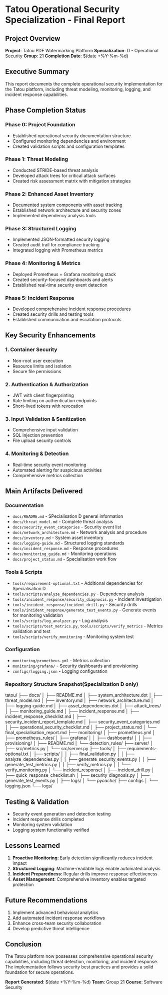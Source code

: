 
# Tatou Operational Security Specialization - Final Report

## Project Overview
**Project**: Tatou PDF Watermarking Platform
**Specialization**: D - Operational Security
**Group**: 21
**Completion Date**: $(date +%Y-%m-%d)

## Executive Summary
This report documents the complete operational security implementation for the Tatou platform, including threat modeling, monitoring, logging, and incident response capabilities.


## Phase Completion Status

###  Phase 0: Project Foundation
- Established operational security documentation structure
- Configured monitoring dependencies and environment
- Created validation scripts and configuration templates

###  Phase 1: Threat Modeling  
- Conducted STRIDE-based threat analysis
- Developed attack trees for critical attack surfaces
- Created risk assessment matrix with mitigation strategies

###  Phase 2: Enhanced Asset Inventory
- Documented system components with asset tracking
- Established network architecture and security zones
- Implemented dependency analysis tools

###  Phase 3: Structured Logging
- Implemented JSON-formatted security logging
- Created audit trail for compliance tracking
- Integrated logging with Prometheus metrics

###  Phase 4: Monitoring & Metrics
- Deployed Prometheus + Grafana monitoring stack
- Created security-focused dashboards and alerts
- Established real-time security event detection

###  Phase 5: Incident Response
- Developed comprehensive incident response procedures
- Created security drills and testing tools
- Established communication and escalation protocols


## Key Security Enhancements

### 1. Container Security
- Non-root user execution
- Resource limits and isolation
- Secure file permissions

### 2. Authentication & Authorization  
- JWT with client fingerprinting
- Rate limiting on authentication endpoints
- Short-lived tokens with revocation

### 3. Input Validation & Sanitization
- Comprehensive input validation
- SQL injection prevention
- File upload security controls

### 4. Monitoring & Detection
- Real-time security event monitoring
- Automated alerting for suspicious activities
- Comprehensive metrics collection


## Main Artifacts Delivered

### Documentation
- `docs/README.md` - SPecialisation D general information
- `docs/threat_model.md` - Complete threat analysis
- `docs/security_event_catagories` - Security event list
- `docs/network_architecture.md` - Network analysis and procedure
- `docs/inventory.md` - System asset inventory
- `docs/logging-guide.md` - Structured logging standards
- `docs/incident_response.md` - Response procedures
- `docs/monitoring_guide.md` - Monitoring operations
- `docs/project_status.md` - Specialisation work flow

### Tools & Scripts
- `tools/requirement-optional.txt` - Additional dependencies for Specialisation D
- `tools/scripts/analyze_dependencies.py` - Dependency analysis
- `tools/incident_response/security_diagnosis.py` - Incident investigation
- `tools/incident_response/incident_drill.py` - Security drills
- `tools/incident_response/generate_test_events.py` - Generate events for monitoring validation
- `tools/scripts/log_analyzer.py` - Log analysis
- `tools/scripts/test_metrics.py`, `tools/scripts/verify_metrics` - Metrics validation and test
- `tools/scripts/verify_monitoring` - Monitoring system test

### Configuration
- `monitoring/prometheus.yml` - Metrics collection
- `monitoring/grafana/` - Security dashboards and provisioning
- `configs/logging.json` - Logging configuration


### Repository Structure Snapshot(Specialization D only)

tatou/
├── docs/
│   ├── README.md
│   ├── system_architecture.dot
│   ├── threat_model.md
│   ├── inventory.md
│   ├── network_architecture.md
│   ├── logging-guide.md
│   ├── asset_dependencies.dot
│   ├── attack_trees/
│   ├── monitoring_guide.md
│   ├── incident_response.md
│   ├── incident_response_checklist.md
│   ├── security_incident_report_template.md
│   ├── security_event_categories.md
│   ├── operational_security_checklist.md
│   ├── project_status.md
│   └── final_specialisation_report.md
├── monitoring/
│   ├── prometheus.yml
│   ├── prometheus_rules/
│   ├── grafana/
│   │   ├── dashboards/
│   │   ├── provisioning/
│   ├── README.md
│   └── detection_rules/
├── server/
│   ├── src/metrics.py
│   └── src/server.py
├── tools/
│   ├── requirements-optional.txt
│   ├── scripts/
│   │   ├── final_validation.py
│   │   ├── analyze_dependencies.py
│   │   ├── generate_security_events.py
│   │   ├── generate_test_metrics.py
│   │   ├── verify_metrics.py
│   │   └── verify_monitoring.py
│   └── incident_response/
│       ├── incident_drill.py
│       ├── quick_response_checklist.sh
│       ├── security_diagnosis.py
│       ├── generate_test_events.py
│       ├── logs/
│       └── _pycache_/
├── configs
│   └── logging.json
└── logs/


## Testing & Validation
- Security event generation and detection testing
- Incident response drills completed
- Monitoring system validation
- Logging system functionality verified

## Lessons Learned
1. **Proactive Monitoring**: Early detection significantly reduces incident impact
2. **Structured Logging**: Machine-readable logs enable automated analysis
3. **Incident Preparedness**: Regular drills improve response effectiveness
4. **Asset Management**: Comprehensive inventory enables targeted protection

## Future Recommendations
1. Implement advanced behavioral analytics
2. Add automated incident response workflows
3. Enhance cross-team security collaboration
4. Develop predictive threat intelligence

## Conclusion
The Tatou platform now possesses comprehensive operational security capabilities, including threat detection, monitoring, and incident response. The implementation follows security best practices and provides a solid foundation for secure operations.


**Report Generated**: $(date +%Y-%m-%d)
**Team**: Group 21
**Course**: Software Security

